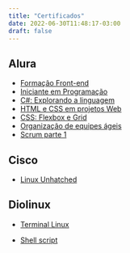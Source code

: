 ```yaml
---
title: "Certificados"
date: 2022-06-30T11:48:17-03:00
draft: false
---
```


## Alura

- [Formação Front-end](https://cursos.alura.com.br/degree/certificate/9f7ce0b0-5455-4b3c-bc15-999a9e2495a8)
- [Iniciante em Programação](https://cursos.alura.com.br/degree/certificate/97dc5b78-76f0-4e68-b922-6dd166fcef43)
- [C#: Explorando a linguagem](https://cursos.alura.com.br/certificate/ddcdd2df-fc5c-453a-abff-560c2b4131bd)
- [HTML e CSS em projetos Web](https://cursos.alura.com.br/degree/certificate/6bd88d76-de90-43b7-9f3d-c7f293ef1736)
- [CSS: Flexbox e Grid](https://cursos.alura.com.br/user/geraldohomero/course/css-dispondo-elementos-flexbox-grid/certificate)
- [Organização de equipes ágeis](https://cursos.alura.com.br/certificate/a8dd8a54-06c2-4256-8993-8da653fe4bbc)
- [Scrum parte 1](https://cursos.alura.com.br/certificate/697d28bd-c291-4aeb-afd5-01f655c7f435)

## Cisco

- [Linux Unhatched](https://github.com/geraldohomero/blog/blob/a3c467daa3a0331b52d033a54cd7110620ec3f37/geraldohomero/resources/_gen/images/certificados/cisco_certificado_linux.pdf)

## Diolinux
- [Terminal Linux](https://github.com/geraldohomero/blog/blob/a3c467daa3a0331b52d033a54cd7110620ec3f37/geraldohomero/resources/_gen/images/certificados/diolinux_certificado_terminal.png)

<!-- (https://watch.diolinux.com.br/api/public/certificates/2ed72c07-0ca2-4a81-b75e-c1525995c154/share) -->

- [Shell script](https://github.com/geraldohomero/blog/blob/a3c467daa3a0331b52d033a54cd7110620ec3f37/geraldohomero/resources/_gen/images/certificados/diolinux_certificado_shellscript.png)

<!-- (https://watch.diolinux.com.br/api/public/certificates/51881de4-7fb1-4615-a4cb-7790e4a9729d/share) -->